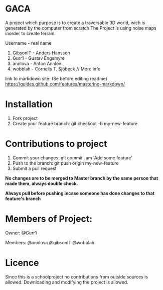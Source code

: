 # GACA

A project which purpose is to create a traversable 3D world, wich is generated by the computer from scratch
The Project is using noise maps inorder to create terrain. 

Username - real name
1. GibsonIT - Anders Hansson
1. Gurr1 - Gustav Engsmyre
1. annlova - Anton Annlöv
1. wobblah - Cornelis T. Sjöbeck
// More info

link to markdown site: (Se before editing readme) https://guides.github.com/features/mastering-markdown/

# Installation

1. Fork project
1. Create your feature branch: git checkout -b my-new-feature


# Contributions to project
1. Commit your changes: git commit -am 'Add some feature'
1. Push to the branch: git push origin my-new-feature
1. Submit a pull request

**No changes are to be merged to Master branch by the same person that made them, always double check.**

**Always pull before pushing incase someone has done changes to that feature's branch**


# Members of Project:
Owner: @Gurr1

Members: 
@annlova
@gibsonIT
@wobblah

# Licence
Since this is a schoolproject no contributions from outside sources is allowed. 
Downloading and modifying the project is allowed. 

 


